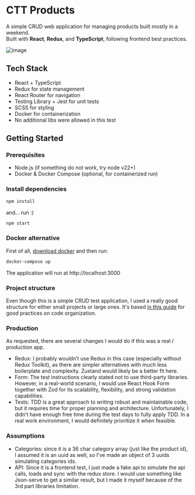 

# CTT Products

A simple CRUD web application for managing products built mostly in a weekend.  
Built with **React**, **Redux**, and **TypeScript**, following frontend best practices.


![image](https://github.com/user-attachments/assets/57415480-bdc9-44a1-b4ee-fa22e73f8a6e)

## Tech Stack

- React + TypeScript
- Redux for state management
- React Router for navigation
- Testing Library + Jest for unit tests
- SCSS for styling
- Docker for containerization
- No additional libs were allowed in this test

## Getting Started

### Prerequisites

- Node.js (if something do not work, try node v22+)
- Docker & Docker Compose (optional, for containerized run)

### Install dependencies

```bash
npm install
```
and... run :)
```bash
npm start
```

### Docker alternative

First of all, [download docker](https://www.docker.com/products/docker-desktop/) and then run:
```bash
docker-compose up
```
The application will run at http://localhost:3000

### Project structure
Even though this is a simple CRUD test application, I used a really good structure for either small projects or large ones. It's based [in this guide](https://github.com/alan2207/bulletproof-react/blob/master/docs/project-structure.md) for good practices on code organization.

### Production

As requested, there are several changes I would do if this was a real / production app.

 - Redux: I probably wouldn’t use Redux in this case (especially without Redux Toolkit), as there are simpler alternatives with much less boilerplate and complexity. Zustand would likely be a better fit here.
 - Form: The test instructions clearly stated not to use third-party libraries. However, in a real-world scenario, I would use React Hook Form together with Zod for its scalability, flexibility, and strong validation capabilities.
 - Tests: TDD is a great approach to writing robust and maintainable code, but it requires time for proper planning and architecture. Unfortunately, I didn’t have enough free time during the test days to fully apply TDD. In a real work environment, I would definitely prioritize it when feasible.

### Assumptions
- Categories: since it is a 36 char category array (just like the product id), I assumed it is an uuid as well, so I've made an object of 3 uuids simulating categories ids.
- API: Since it is a frontend test, I just made a fake api to simulate the api calls, loads and sync with the redux store. I would use something like Json-serve to get a similar result, but I made it myself because of the 3rd part libraries limitation.
